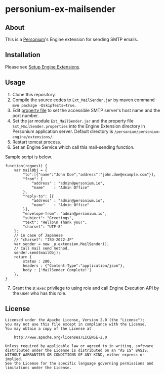 # personium-ex-mailsender

## About
This is a [Personium](http://personium.io)'s Engine extension for sending SMTP emails.

## Installation
Please see [Setup Engine Extensions](https://personium.io/docs/en/server-operator/setup_engine_extensions.html).

## Usage

1. Clone this repository.
2. Compile the source codes to `Ext_MailSender.jar` by maven command `mvn package -DskipTests=true`.
3. Edit [property file](https://github.com/personium/personium-ex-mailsender/blob/master/conf/Ext_MailSender.properties) to set the accessible SMTP server's host name and the port number.
4. Set the jar module `Ext_MailSender.jar` and the property file `Ext_MailSender.properties` into the Engine Extension directory in Personium application server. Default directory is `/personium/personium-engine/extensions/`.
5. Restart tomcat process.
6. Set an Engine Service which call this mail-sending function.

Sample script is below.
```
function(request) {
    var mailObj = {
        "to":[{"name":"John Doe","address":"john.doe@example.com"}],
        "from": {
            "address" : "admin@personium.io",
            "name"    : "Admin Office"
        },
        "reply-to": [{
            "address" : "admin@personium.io",
            "name"    : "Admin Office"
        }],
        "envelope-from": "admin@personium.io",
        "subject": "Greetings",
        "text": "Hello\n Thank you!",
        "charset": "UTF-8"
    };
    // in case of Japanese
    // "charset": "ISO-2022-JP"
    var sender = new _p.extension.MailSender();
    // Call mail send method.
    sender.send(mailObj);
    return {
        status : 200,
        headers : {"Content-Type":"application/json"},
        body : ['MailSender Complete!']
    };
}
```

7. Grant the `D:exec` privilege to using role and call Engine Execution API by the user who has this role.

## License

```
Licensed under the Apache License, Version 2.0 (the "License");
you may not use this file except in compliance with the License.
You may obtain a copy of the License at

    http://www.apache.org/licenses/LICENSE-2.0

Unless required by applicable law or agreed to in writing, software
distributed under the License is distributed on an "AS IS" BASIS,
WITHOUT WARRANTIES OR CONDITIONS OF ANY KIND, either express or implied.
See the License for the specific language governing permissions and
limitations under the License.
